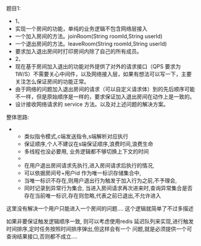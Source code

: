 题目1:
* 1、
* 实现一个房间的功能，单纯的业务逻辑不包含网络层接入
* 一个加入房间的方法。joinRoom(String roomId,String userId)
* 一个退出房间的方法。leaveRoom(String roomId,String userId)
* 要求加入退出房间时打印房间内除了自己的所有成员。
* 2、
* 现在基于房间加入退出的功能对外提供了对外的请求接口（QPS 要求为 1W/S）不需要关心中间件，以及网络接入层，如果有想法可以写一下，主要关注怎么保证房间的功能正常。
* 由于网络的问题加入退出房间的请求（可以自定义请求体）到的先后顺序可能不一样，但是原始顺序是一样的，要求保证加入退出房间在动作上是一致的。
* 设计接收网络请求的 service 方法。以及对上述问题的解决方案。


 整体思路:


  *
    * 类似指令模式,c端发送指令,s端解析对应执行
    * 保证顺序,个人不建议在s端保证顺序,浪费时间,浪费生命
    * 多线程也没必要用, 业务逻辑都不够切换上下文的时间
    *
    * 在用户退出房间请求先执行,进入房间请求后执行的情况,
    * 可以依据房间号+用户id 作为唯一标识存储集合中,
    * 当唯一标识不存在,则用户退出行为触发于加入行为之前,不予理会,
    * 同时记录到异常行为集合, 当进入房间请求再次进来时,查询异常集合是否存在当前唯一标识,存在则忽略,代表之前已退出,不允许进入
    

这里没有解决一个用户只能进入一个房间的问题....  这个逻辑就简单了不过多描述

如果非要保证触发逻辑顺序一致,  则可以考虑使用redis 延迟队列来实现,进行触发时间排序,定时任务按照时间排序弹出,但这样会有一个
问题,就是必须提供一个可查询结果接口,否则都不成立....


